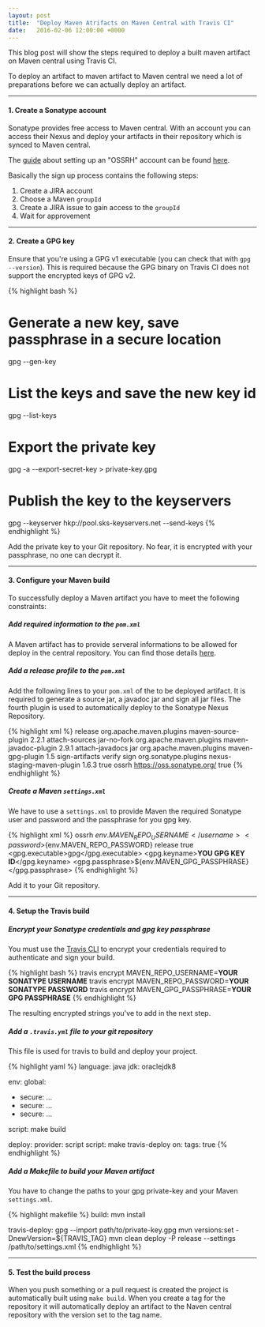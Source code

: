 ```yaml
---
layout: post
title:  "Deploy Maven Atrifacts on Maven Central with Travis CI"
date:   2016-02-06 12:00:00 +0000
---
```


This blog post will show the steps required to deploy a built maven artifact on
Maven central using Travis CI.

<!--more-->

To deploy an artifact to maven artifact to Maven central we need a lot of
preparations before we can actually deploy an artifact.

---

#### 1. Create a Sonatype account

Sonatype provides free access to Maven central. With an account you can access
their Nexus and deploy your artifacts in their repository which is synced to
Maven central.

The [guide](http://central.sonatype.org/pages/ossrh-guide.html) about setting up
an "OSSRH" account can be found [here](http://central.sonatype.org/pages/ossrh-guide.html).

Basically the sign up process contains the following steps:

1. Create a JIRA account
2. Choose a Maven ``groupId``
3. Create a JIRA issue to gain access to the ``groupId``
4. Wait for approvement

---

#### 2. Create a GPG key

Ensure that you're using a GPG v1 executable (you can check that with ``gpg --version``).
This is required because the GPG binary on Travis CI does not support the encrypted keys of GPG v2.

{% highlight bash %}
# Generate a new key, save passphrase in a secure location
gpg --gen-key

# List the keys and save the new key id
gpg --list-keys

# Export the private key
gpg -a --export-secret-key <Key-Id> > private-key.gpg

# Publish the key to the keyservers
gpg --keyserver hkp://pool.sks-keyservers.net --send-keys <Key-Id>
{% endhighlight %}

Add the private key to your Git repository. No fear, it is encrypted with your
passphrase, no one can decrypt it.

---

#### 3. Configure your Maven build

To successfully deploy a Maven artifact you have to meet the following constraints:

##### Add required information to the ``pom.xml``

A Maven artifact has to provide serveral informations to be allowed for deploy in
the central repository. You can find those details
[here](http://central.sonatype.org/pages/requirements.html).

##### Add a release profile to the ``pom.xml``

Add the following lines to your ``pom.xml`` of the to be deployed artifact.
It is required to generate a source jar, a javadoc jar and sign all jar files.
The fourth plugin is used to automatically deploy to the Sonatype Nexus Repository.

{% highlight xml %}
<profiles>
  <profile>
    <id>release</id>
    <build>
      <plugins>
        <plugin>
          <groupId>org.apache.maven.plugins</groupId>
          <artifactId>maven-source-plugin</artifactId>
          <version>2.2.1</version>
          <executions>
            <execution>
              <id>attach-sources</id>
              <goals>
                <goal>jar-no-fork</goal>
              </goals>
            </execution>
          </executions>
        </plugin>
        <plugin>
          <groupId>org.apache.maven.plugins</groupId>
          <artifactId>maven-javadoc-plugin</artifactId>
          <version>2.9.1</version>
          <executions>
            <execution>
              <id>attach-javadocs</id>
              <goals>
                <goal>jar</goal>
              </goals>
            </execution>
          </executions>
        </plugin>
        <plugin>
          <groupId>org.apache.maven.plugins</groupId>
          <artifactId>maven-gpg-plugin</artifactId>
          <version>1.5</version>
          <executions>
            <execution>
              <id>sign-artifacts</id>
              <phase>verify</phase>
              <goals>
                <goal>sign</goal>
              </goals>
            </execution>
          </executions>
        </plugin>
        <plugin>
          <groupId>org.sonatype.plugins</groupId>
          <artifactId>nexus-staging-maven-plugin</artifactId>
          <version>1.6.3</version>
          <extensions>true</extensions>
          <configuration>
            <serverId>ossrh</serverId>
            <nexusUrl>https://oss.sonatype.org/</nexusUrl>
            <autoReleaseAfterClose>true</autoReleaseAfterClose>
          </configuration>
        </plugin>
      </plugins>
    </build>
  </profile>
</profiles>
{% endhighlight %}

##### Create a Maven ``settings.xml``

We have to use a ``settings.xml`` to provide Maven the required Sonatype user and
password and the passphrase for you gpg key.

{% highlight xml %}
<settings>
  <servers>
    <server>
      <id>ossrh</id>
      <username>${env.MAVEN_REPO_USERNAME}</username>
      <password>${env.MAVEN_REPO_PASSWORD}</password>
    </server>
  </servers>
  <profiles>
    <profile>
      <id>release</id>
      <activation>
        <activeByDefault>true</activeByDefault>
      </activation>
      <properties>
        <gpg.executable>gpg</gpg.executable>
        <gpg.keyname>**YOU GPG KEY ID**</gpg.keyname>
        <gpg.passphrase>${env.MAVEN_GPG_PASSPHRASE}</gpg.passphrase>
      </properties>
    </profile>
  </profiles>
</settings>
{% endhighlight %}

Add it to your Git repository.

---

#### 4. Setup the Travis build

##### Encrypt your Sonatype credentials and gpg key passphrase

You must use the [Travis CLI](https://github.com/travis-ci/travis.rb#installation)
to encrypt your credentials required to authenticate and sign your build.

{% highlight bash %}
travis encrypt MAVEN_REPO_USERNAME=**YOUR SONATYPE USERNAME**
travis encrypt MAVEN_REPO_PASSWORD=**YOUR SONATYPE PASSWORD**
travis encrypt MAVEN_GPG_PASSPHRASE=**YOUR GPG PASSPHRASE**
{% endhighlight %}

The resulting encrypted strings you've to add in the next step.

##### Add a ``.travis.yml`` file to your git repository

This file is used for travis to build and deploy your project.

{% highlight yaml %}
language: java
jdk: oraclejdk8

env:
  global:
  - secure: ...
  - secure: ...
  - secure: ...

script: make build

deploy:
  provider: script
  script: make travis-deploy
  on:
    tags: true
{% endhighlight %}

##### Add a Makefile to build your Maven artifact

You have to change the paths to your gpg private-key and your Maven ``settings.xml``.

{% highlight makefile %}
build:
	mvn install

travis-deploy:
	gpg --import path/to/private-key.gpg
	mvn versions:set -DnewVersion=${TRAVIS_TAG}
	mvn clean deploy -P release --settings /path/to/settings.xml
{% endhighlight %}

---

#### 5. Test the build process

When you push something or a pull request is created the project is automatically
built using ``make build``. When you create a tag for the repository it will
automatically deploy an artifact to the Naven central repository with the version
set to the tag name.
